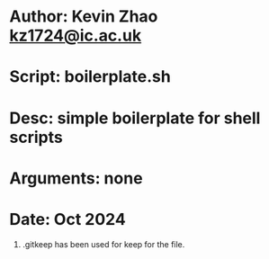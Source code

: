# Author: Kevin Zhao kz1724@ic.ac.uk
# Script: boilerplate.sh
# Desc: simple boilerplate for shell scripts
# Arguments: none
# Date: Oct 2024

1. .gitkeep has been used for keep for the file.